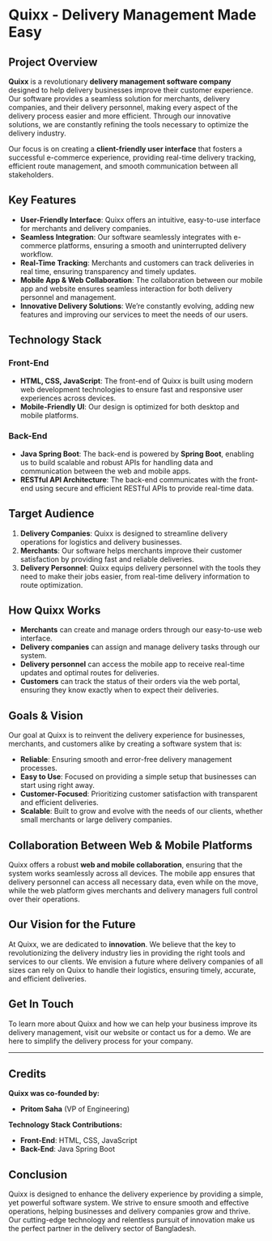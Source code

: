 # Quixx - Delivery Management Made Easy

## Project Overview
**Quixx** is a revolutionary **delivery management software company** designed to help delivery businesses improve their customer experience. Our software provides a seamless solution for merchants, delivery companies, and their delivery personnel, making every aspect of the delivery process easier and more efficient. Through our innovative solutions, we are constantly refining the tools necessary to optimize the delivery industry.

Our focus is on creating a **client-friendly user interface** that fosters a successful e-commerce experience, providing real-time delivery tracking, efficient route management, and smooth communication between all stakeholders.

## Key Features
- **User-Friendly Interface**: Quixx offers an intuitive, easy-to-use interface for merchants and delivery companies.
- **Seamless Integration**: Our software seamlessly integrates with e-commerce platforms, ensuring a smooth and uninterrupted delivery workflow.
- **Real-Time Tracking**: Merchants and customers can track deliveries in real time, ensuring transparency and timely updates.
- **Mobile App & Web Collaboration**: The collaboration between our mobile app and website ensures seamless interaction for both delivery personnel and management.
- **Innovative Delivery Solutions**: We’re constantly evolving, adding new features and improving our services to meet the needs of our users.

## Technology Stack
### Front-End
- **HTML, CSS, JavaScript**: The front-end of Quixx is built using modern web development technologies to ensure fast and responsive user experiences across devices.
- **Mobile-Friendly UI**: Our design is optimized for both desktop and mobile platforms.

### Back-End
- **Java Spring Boot**: The back-end is powered by **Spring Boot**, enabling us to build scalable and robust APIs for handling data and communication between the web and mobile apps.
- **RESTful API Architecture**: The back-end communicates with the front-end using secure and efficient RESTful APIs to provide real-time data.

## Target Audience
1. **Delivery Companies**: Quixx is designed to streamline delivery operations for logistics and delivery businesses.
2. **Merchants**: Our software helps merchants improve their customer satisfaction by providing fast and reliable deliveries.
3. **Delivery Personnel**: Quixx equips delivery personnel with the tools they need to make their jobs easier, from real-time delivery information to route optimization.

## How Quixx Works
- **Merchants** can create and manage orders through our easy-to-use web interface.
- **Delivery companies** can assign and manage delivery tasks through our system.
- **Delivery personnel** can access the mobile app to receive real-time updates and optimal routes for deliveries.
- **Customers** can track the status of their orders via the web portal, ensuring they know exactly when to expect their deliveries.

## Goals & Vision
Our goal at Quixx is to reinvent the delivery experience for businesses, merchants, and customers alike by creating a software system that is:
- **Reliable**: Ensuring smooth and error-free delivery management processes.
- **Easy to Use**: Focused on providing a simple setup that businesses can start using right away.
- **Customer-Focused**: Prioritizing customer satisfaction with transparent and efficient deliveries.
- **Scalable**: Built to grow and evolve with the needs of our clients, whether small merchants or large delivery companies.

## Collaboration Between Web & Mobile Platforms
Quixx offers a robust **web and mobile collaboration**, ensuring that the system works seamlessly across all devices. The mobile app ensures that delivery personnel can access all necessary data, even while on the move, while the web platform gives merchants and delivery managers full control over their operations.

## Our Vision for the Future
At Quixx, we are dedicated to **innovation**. We believe that the key to revolutionizing the delivery industry lies in providing the right tools and services to our clients. We envision a future where delivery companies of all sizes can rely on Quixx to handle their logistics, ensuring timely, accurate, and efficient deliveries.

## Get In Touch
To learn more about Quixx and how we can help your business improve its delivery management, visit our website or contact us for a demo. We are here to simplify the delivery process for your company.

---

## Credits
**Quixx was co-founded by:**
- **Pritom Saha** (VP of Engineering)

**Technology Stack Contributions:**
- **Front-End**: HTML, CSS, JavaScript
- **Back-End**: Java Spring Boot

## Conclusion
Quixx is designed to enhance the delivery experience by providing a simple, yet powerful software system. We strive to ensure smooth and effective operations, helping businesses and delivery companies grow and thrive. Our cutting-edge technology and relentless pursuit of innovation make us the perfect partner in the delivery sector of Bangladesh.
